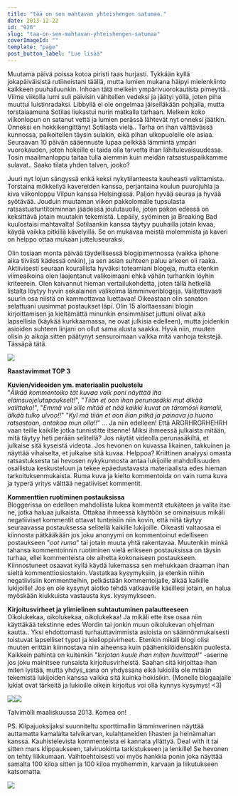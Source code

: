 ```yaml
---
title: "tää on sen mahtavan yhteishengen satumaa."
date: 2013-12-22
id: "926"
slug: "taa-on-sen-mahtavan-yhteishengen-satumaa"
coverImageId: ""
template: "page"
post_button_label: "Lue lisää"
---
```


Muutama päivä poissa kotoa piristi taas hurjasti. Tykkään kyllä jokapäiväisistä rutiineistani täällä, mutta lumien mukana häipyi mielenkiinto kaikkeen puuhailuunkin. Inhoan tätä melkein ympärivuorokautista pimeyttä.. Viime viikolla lumi suli päivisin vähitellen vedeksi ja jäätyi yöllä, joten piha muuttui luistinradaksi. Libbyllä ei ole ongelmaa jäiselläkään pohjalla, mutta torstaiaamuna Sotilas liukastui nurin matkalla tarhaan. Melkein koko viikonlopun on satanut vettä ja lumien perässä lähtevät nyt onneksi jäätkin. Onneksi en hokkikengittänyt Sotilasta vielä.. Tarha on ihan välttävässä kunnossa, paikoitellen täysin sulakin, eikä pihan ulkopuolelle ole asiaa. Seuraavan 10 päivän sääennuste lupaa pelkkää lämmintä ympäri vuorokauden, joten hokeille ei taida olla tarvetta ihan lähitulevaisuudessa. Tosin maailmanloppu taitaa tulla aiemmin kuin meidän ratsastuspaikkamme sulavat.. Saako tilata yhden talven, jooko?

Juuri nyt lojun sängyssä enkä keksi nykytilanteesta kauheasti valittamista. Torstaina mökkeilyä kavereiden kanssa, perjantaina koulun puurojuhla ja kiva viikonloppu Vilpun kanssa Helsingissä. Paljon hyvää seuraa ja hyvää syötävää. Jouduin muutaman viikon pakkolomalle tupsulasta ratsastustuntitoiminnan jäädessä joulutauolle, joten pakon edessä on keksittävä jotain muutakin tekemistä. Lepäily, syöminen ja Breaking Bad kuulostaisi mahtavalta! Sotilaankin kanssa täytyy puuhailla jotain kivaa, käydä vaikka pitkillä kävelyillä. Se on mukavaa meistä molemmista ja kaveri on helppo ottaa mukaan jutteluseuraksi.

Olin tosiaan monta päivää täydellisessä blogipimennossa (vaikka iphone aika tiiviisti kädessä onkin), ja sen asian suhteen paluu arkeen oli raaka. Aktiivisesti seuraan kourallista hyväksi toteamiani blogeja, mutta etenkin viimeaikoina olen laajentanut valikoimaani ehkä vähän turhankin löyhin kriteerein. Olen kaivannut hieman vertailukohdetta, joten tällä hetkellä listalta löytyy hyvin sekalainen valikoima lämminveriblogeja. Valitettavasti suurin osa niistä on kammottavaa luettavaa! Oikeastaan olin sanaton selattuani uusimmat postaukset läpi. Olin 15 aloittaessani blogin kirjoittamisen ja kieltämättä minunkin ensimmäiset juttuni olivat aika lapsellisia (käykää kurkkaamassa, ne ovat julkisia edelleen), mutta joidenkin asioiden suhteen linjani on ollut sama alusta saakka. Hyvä niin, muuten olisin jo aikoja sitten päätynyt sensuroimaan vaikka mitä vanhoja tekstejä. Tässäpä tätä.

[![](</images/_full+(2).jpg>)](<http://2.bp.blogspot.com/-6DSq3T0UlpQ/Urdx15yvkNI/AAAAAAAAHpk/7TpMob33UMY/s1600/_full+(2).jpg>)

**Raastavimmat TOP 3**

**Kuvien/videoiden ym. materiaalin puolustelu**  
"_Älkää kommentoiko tät kuvaa vaik poni näyttää iha eläinsuojelutapaukselt!_", "_Tiiän et oon ihan perunasäkki mut älkää valittako!_", "_Emmä voi sille mitää et nää kaikki kuvat on tämmösii kamalii, älkää tulko ulvoo!!_" "_Kyl mä tiiän et oon liian pitkä ja painava ja huono ratsastaan, antakaa mun olla!!_" ... Ja niin edelleen! Että ARGRHRGRHEHRH vaan teille kaikille jotka tunnistitte itsenne! Miksi ihmeessä julkaista mitään, mitä täytyy heti perään selitellä? Jos näytät videolla perunasäkiltä, et julkaise sitä kyseistä videota. Jos hevonen on kuvassa likainen, takkuinen ja näyttää vihaiselta, et julkaise sitä kuvaa. Helppoa? Kriittinen analyysi omasta ratsastuksesta tai hevosen nykykunnosta antaa lukijoille mahdollisuuden osallistua keskusteluun ja tekee epäedustavasta materiaalista edes hieman tarkoituksenmukaista. Ruma kuva ja kielto kommentoida on vain ruma kuva ja typerä yritys välttää negatiiviset kommentit.

**Kommenttien ruotiminen postauksissa**  
Bloggerissa on edelleen mahdollista lukea kommentit etukäteen ja valita itse ne, jotka haluaa julkaista. Ottakaa ihmeessä käyttöön se ominaisuus mikäli negatiiviset kommentit ottavat tunteisiin niin kovin, että niitä täytyy seuraavassa postauksessa selitellä kaikille lukijoille. Oikeasti valtaosaa ei kiinnosta pätkääkään jos joku anonyymi on kommentoinut edelliseen postaukseen "_oot ruma_" tai jotain muuta yhtä rakentavaa. Muutenkin minkä tahansa kommentoinnin ruotiminen vielä erikseen postauksissa on täysin turhaa, ellei kommenteista ole aihetta kokonaiseen postaukseen. Kiinnostuneet osaavat kyllä käydä lukemassa sen mehukkaan draaman ihan sieltä kommenttiosiostakin. Vastatkaa kysymyksiin, ja etenkin niihin negatiivisiin kommentteihin, pelkästään kommentoijalle, älkää kaikille lukijoille! Jos en ole kysynyt aiotko tehdä vatkaaville käsillesi jotain, en halua myöskään kiukkuista vastausta kys. kysymykseen.

**Kirjoitusvirheet ja ylimielinen suhtautuminen palautteeseen**  
Oikolukekaa, oikolukekaa, oikolukekaa! Ja mikäli ette itse osaa niin käyttäkää tekstinne edes Wordin tai jonkin muun oikolukevan ohjelman kautta.. Yksi ehdottomasti turhauttavimmista asioista on säännönmukaisesti toistuvat lapselliset typot ja kielioppivirheet.. Etenkin mikäli blogi olisi muuten erittäin kiinnostava niin aiheensa kuin päähenkilöidensäkin puolesta. Kaikkein pahinta on kuitenkin "_kirjotan kuule ihan miten huvittaa!!_" -asenne jos joku mainitsee runsaista kirjoitusvirheistä. Saahan sitä kirjoittaa ihan miten lystää, mutta yhdys_sana on yhdyssana eikä lukioilla ole mitään tekemistä lukijoiden kanssa vaikka sitä kuinka hokisikin. (Monelle blogaajalle lukiat ovat tärkeitä ja lukioille oikein kirjoitus voi olla kynnys kysymys! <3)

[![](</images/_full+(1).jpg>)](<http://4.bp.blogspot.com/-S9Z26oJi2oY/UrdxYuQZXdI/AAAAAAAAHpY/fQjtGfOe5E8/s1600/_full+(1).jpg>)[![](/images/_full.jpg)](http://3.bp.blogspot.com/-OwX8_0LFB3A/UrdxYtCbV1I/AAAAAAAAHpU/aBgfRcQQYvs/s1600/_full.jpg)

Talvimölli maaliskuussa 2013. Komea on!

PS. Kilpajuoksijaksi suunniteltu sporttimallin lämminverinen näyttää auttamatta kamalalta talvikarvan, kulahtaneiden lihasten ja heinämahan kanssa. Kauhistelevista kommenteista ei kannata yllättyä. Deal with it tai sitten mars klippaukseen, talviruokinta tarkistukseen ja lenkille! Se hevonen on tehty liikkumaan. Vaihtoehtoisesti voi myös hankkia ponin joka näyttää samalta 100 kiloa sitten ja 100 kiloa myöhemmin, karvaan ja liikutukseen katsomatta.

[![](/images/ak_uusi.png)](http://1.bp.blogspot.com/-2H9JzEzjKSU/Urdwjf5s4NI/AAAAAAAAHpE/wAem4HTFslo/s1600/ak_uusi.png)
